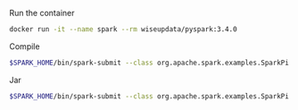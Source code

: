 
Run the container
```bash
docker run -it --name spark --rm wiseupdata/pyspark:3.4.0
```


Compile
```bash
$SPARK_HOME/bin/spark-submit --class org.apache.spark.examples.SparkPi --master local[2] ./src/main/java/org/apache/spark/examples/SparkPi.java
```

Jar
```bash
$SPARK_HOME/bin/spark-submit --class org.apache.spark.examples.SparkPi --master local[2] /opt/spark/examples/jars/spark-examples_2.12-3.4.0.jar 10
```